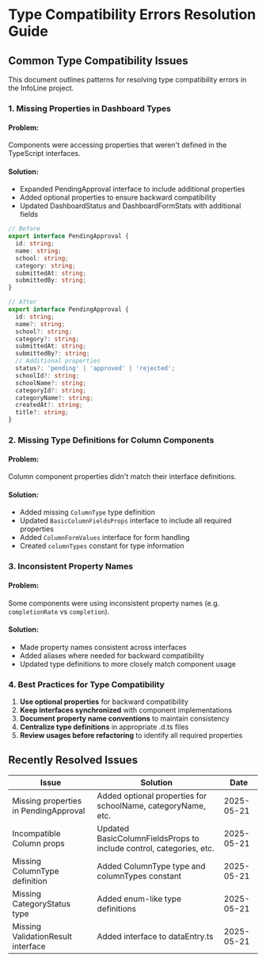 
# Type Compatibility Errors Resolution Guide

## Common Type Compatibility Issues

This document outlines patterns for resolving type compatibility errors in the InfoLine project.

### 1. Missing Properties in Dashboard Types

#### Problem:
Components were accessing properties that weren't defined in the TypeScript interfaces.

#### Solution:
- Expanded PendingApproval interface to include additional properties
- Added optional properties to ensure backward compatibility
- Updated DashboardStatus and DashboardFormStats with additional fields

```typescript
// Before
export interface PendingApproval {
  id: string;
  name: string;
  school: string;
  category: string;
  submittedAt: string;
  submittedBy: string;
}

// After
export interface PendingApproval {
  id: string;
  name?: string;
  school?: string;
  category?: string;
  submittedAt: string;
  submittedBy?: string;
  // Additional properties
  status?: 'pending' | 'approved' | 'rejected';
  schoolId?: string;
  schoolName?: string;
  categoryId?: string;
  categoryName?: string;
  createdAt?: string;
  title?: string;
}
```

### 2. Missing Type Definitions for Column Components

#### Problem:
Column component properties didn't match their interface definitions.

#### Solution:
- Added missing `ColumnType` type definition
- Updated `BasicColumnFieldsProps` interface to include all required properties
- Added `ColumnFormValues` interface for form handling
- Created `columnTypes` constant for type information

### 3. Inconsistent Property Names

#### Problem:
Some components were using inconsistent property names (e.g. `completionRate` vs `completion`).

#### Solution:
- Made property names consistent across interfaces
- Added aliases where needed for backward compatibility
- Updated type definitions to more closely match component usage

### 4. Best Practices for Type Compatibility

1. **Use optional properties** for backward compatibility
2. **Keep interfaces synchronized** with component implementations
3. **Document property name conventions** to maintain consistency
4. **Centralize type definitions** in appropriate .d.ts files
5. **Review usages before refactoring** to identify all required properties

## Recently Resolved Issues

| Issue | Solution | Date |
|-------|----------|------|
| Missing properties in PendingApproval | Added optional properties for schoolName, categoryName, etc. | 2025-05-21 |
| Incompatible Column props | Updated BasicColumnFieldsProps to include control, categories, etc. | 2025-05-21 |
| Missing ColumnType definition | Added ColumnType type and columnTypes constant | 2025-05-21 |
| Missing CategoryStatus type | Added enum-like type definitions | 2025-05-21 |
| Missing ValidationResult interface | Added interface to dataEntry.ts | 2025-05-21 |
